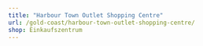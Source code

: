 ```yaml
---
title: "Harbour Town Outlet Shopping Centre"
url: /gold-coast/harbour-town-outlet-shopping-centre/
shop: Einkaufszentrum
---
```


